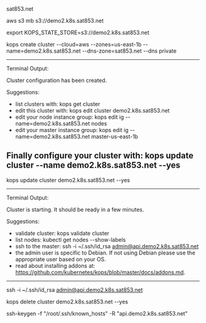 sat853.net

aws s3 mb s3://demo2.k8s.sat853.net

export KOPS_STATE_STORE=s3://demo2.k8s.sat853.net

kops create cluster --cloud=aws --zones=us-east-1b --name=demo2.k8s.sat853.net --dns-zone=sat853.net --dns private 

----------------
Terminal Output:

Cluster configuration has been created.

Suggestions:
 * list clusters with: kops get cluster
 * edit this cluster with: kops edit cluster demo2.k8s.sat853.net
 * edit your node instance group: kops edit ig --name=demo2.k8s.sat853.net nodes
 * edit your master instance group: kops edit ig --name=demo2.k8s.sat853.net master-us-east-1b

Finally configure your cluster with: kops update cluster --name demo2.k8s.sat853.net --yes
-------------------


kops update cluster demo2.k8s.sat853.net --yes

-----------
Terminal Output:

Cluster is starting.  It should be ready in a few minutes.

Suggestions:
 * validate cluster: kops validate cluster
 * list nodes: kubectl get nodes --show-labels
 * ssh to the master: ssh -i ~/.ssh/id_rsa admin@api.demo2.k8s.sat853.net
 * the admin user is specific to Debian. If not using Debian please use the appropriate user based on your OS.
 * read about installing addons at: https://github.com/kubernetes/kops/blob/master/docs/addons.md.


----------
 
ssh -i ~/.ssh/id_rsa admin@api.demo2.k8s.sat853.net

kops delete cluster demo2.k8s.sat853.net --yes

ssh-keygen -f "/root/.ssh/known_hosts" -R "api.demo2.k8s.sat853.net"
